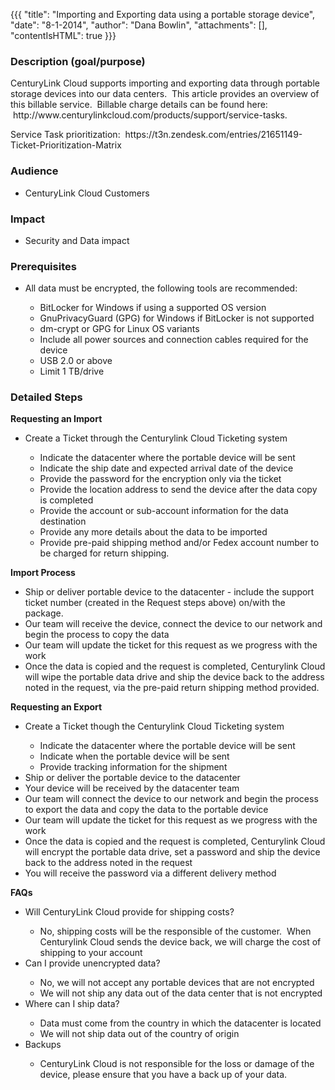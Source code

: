 {{{
  "title": "Importing and Exporting data using a portable storage device",
  "date": "8-1-2014",
  "author": "Dana Bowlin",
  "attachments": [],
  "contentIsHTML": true
}}}

<h3>Description (goal/purpose)</h3>
<p>CenturyLink Cloud supports importing and exporting data through portable storage devices into our data centers. &nbsp;This article provides an overview of this billable service. &nbsp;Billable charge details can be found here: &nbsp;http://www.centurylinkcloud.com/products/support/service-tasks.
  &nbsp;&nbsp;</p>
<p>Service Task prioritization: &nbsp;https://t3n.zendesk.com/entries/21651149-Ticket-Prioritization-Matrix</p>


<h3>Audience</h3>
<ul>
  <li>CenturyLink Cloud Customers</li>
</ul>
<h3>Impact</h3>
<ul>
  <li>Security and Data impact</li>
</ul>
<h3>Prerequisites</h3>
<ul>
  <li>All data must be encrypted, the following tools are recommended:
    <br />
  </li>
  <ul>
    <li>BitLocker for Windows if using a supported OS version</li>
    <li>GnuPrivacyGuard (GPG) for Windows if BitLocker is not supported</li>
    <li>dm-crypt or GPG for Linux OS variants</li>
    <li>Include all power sources and connection cables required for the device</li>
    <li>USB 2.0 or above</li>
    <li>Limit 1 TB/drive</li>
  </ul>
</ul>
<h3>Detailed Steps</h3>
<p><strong>Requesting an Import</strong>
</p>

<ul>
  <li>Create a Ticket through the Centurylink Cloud Ticketing system</li>
  <ul>
    <li>Indicate the datacenter where the portable device will be sent</li>
    <li>Indicate the ship date and expected arrival date of the device</li>
    <li>Provide the password for the encryption only via the ticket</li>
    <li>Provide the location address to send the device after the data copy is completed</li>
    <li>Provide the account or sub-account information for the data destination</li>
    <li>Provide any more details about the data to be imported</li>
    <li>Provide pre-paid&nbsp;shipping method and/or Fedex account number to be charged for return shipping.</li>
  </ul>
</ul>
<p><strong>Import Process</strong>
</p>
<ul>
  <li>Ship or deliver portable device to the datacenter - include the support ticket number (created in the Request steps above) on/with the package.</li>
  <li>Our team will receive the device, connect the device to our network and begin the process to copy the data</li>
  <li>Our team will update the ticket for this request as we progress with the work</li>
  <li>Once the data is copied and the request is completed, Centurylink Cloud will wipe the portable data drive and ship the device back to the address noted in the request, via the pre-paid return shipping method provided.</li>
</ul>

<p><strong>Requesting an Export&nbsp;</strong>
</p>

<ul>
  <li>Create a Ticket though the Centurylink Cloud Ticketing system</li>
  <ul>
    <li>Indicate the datacenter where the portable device will be sent</li>
    <li>Indicate when the portable device will be sent</li>
    <li>Provide tracking information for the shipment</li>
  </ul>
  <li>Ship or&nbsp;deliver&nbsp;the portable device to the datacenter</li>
  <li>Your device will be received by the datacenter team
    <br />
  </li>
  <li>Our team will connect the device to our network and begin the process to export the data and copy the data to the portable device</li>
  <li>Our team will update the ticket for this request as we progress with the work</li>
  <li>Once the data is copied and the request is completed, Centurylink Cloud will encrypt the portable data drive, set a password and ship the device back to the address noted in the request</li>
  <li>You will receive the password via a different delivery method</li>
</ul>
<p><strong>FAQs</strong>
</p>
<ul>
  <li>Will CenturyLink Cloud provide for shipping costs?</li>
  <ul>
    <li>No, shipping costs will be the responsible of the customer. &nbsp;When Centurylink Cloud sends the device back, we will charge the cost of shipping to your account</li>
  </ul>
  <li>Can I provide unencrypted data?</li>
  <ul>
    <li>No, we will not accept any portable devices that are not encrypted&nbsp;</li>
    <li>We will not ship any data out of the data center that is not encrypted</li>
  </ul>
  <li>Where can I ship data?</li>
  <ul>
    <li>Data must come from the country in which the datacenter is located</li>
    <li>We will not ship data out of the country of origin</li>
  </ul>
  <li>Backups</li>
  <ul>
    <li>CenturyLink Cloud is not responsible for the loss or damage of the device, please ensure that you have a back up of your data.</li>
  </ul>
</ul>

